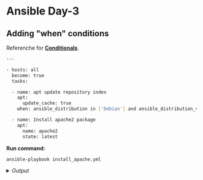 # Ansible Day-3

## Adding "when" conditions

Referenche for **[Conditionals](https://docs.ansible.com/ansible/latest/playbook_guide/playbooks_conditionals.html#conditionals-based-on-ansible-facts)**.

```bash
---

- hosts: all
  become: true
  tasks:

  - name: apt update repository index
    apt:
      update_cache: true
    when: ansible_distribution in ['Debian'] and ansible_distribution_version == "12"    <== adding conditions

  - name: Install apache2 package
    apt:
      name: apache2
      state: latest
```
**Run command:**
```bash
ansible-playbook install_apache.yml
```

<details>
  <summary><i>Output</i></summary>
$${\color{green}Output:}$$

```bash
PLAY [all] *************************************************************************************************************

TASK [Gathering Facts] *************************************************************************************************
ok: [192.168.2.243]

TASK [apt update repository index] *************************************************************************************
changed: [192.168.2.243]

TASK [Install apache2 package] *****************************************************************************************
changed: [192.168.2.243]

PLAY RECAP *************************************************************************************************************
192.168.2.243              : ok=3    changed=2    unreachable=0    failed=0    skipped=0    rescued=0    ignored=0

```
</details>







